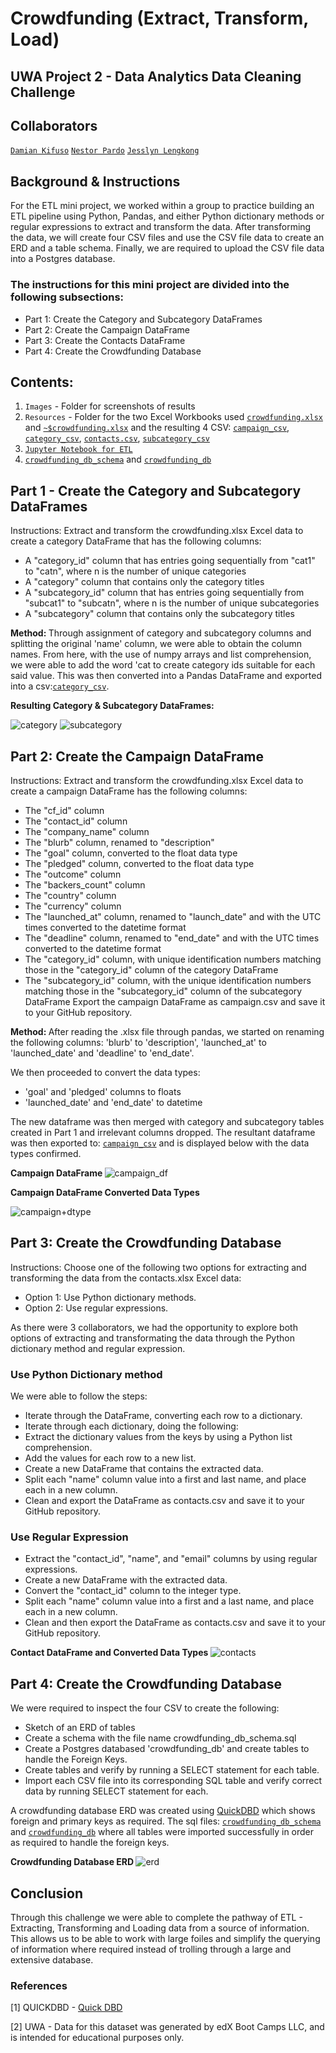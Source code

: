 # Crowdfunding (Extract, Transform, Load) 
## UWA Project 2 - Data Analytics Data Cleaning Challenge 

## Collaborators 
[`Damian Kifuso`](https://github.com/DamianKifuso)
[`Nestor Pardo`](https://github.com/kfetero)
[`Jesslyn Lengkong`](https://github.com/jflengkong) 


## Background & Instructions 
For the ETL mini project, we worked within a group to practice building an ETL pipeline using Python, Pandas, and either Python dictionary methods or regular expressions to extract and transform the data. After transforming the data, we will create four CSV files and use the CSV file data to create an ERD and a table schema. Finally, we are required to upload the CSV file data into a Postgres database.

### The instructions for this mini project are divided into the following subsections:
- Part 1: Create the Category and Subcategory DataFrames
- Part 2: Create the Campaign DataFrame
- Part 3: Create the Contacts DataFrame
- Part 4: Create the Crowdfunding Database

## Contents: 
1. `Images`  - Folder for screenshots of results
2. `Resources` - Folder for the two Excel Workbooks used [`crowdfunding.xlsx`](https://github.com/jflengkong/Crowdfunding_ETL_Grp_1/blob/main/Resources/crowdfunding.xlsx) and [`~$crowdfunding.xlsx`](https://github.com/jflengkong/Crowdfunding_ETL_Grp_1/blob/main/Resources/~%24crowdfunding.xlsx) and the resulting 4 CSV: [`campaign_csv`](https://github.com/jflengkong/Crowdfunding_ETL_Grp_1/blob/main/Resources/campaign.csv), [`category_csv`](https://github.com/jflengkong/Crowdfunding_ETL_Grp_1/blob/main/Resources/category.csv), [`contacts.csv`](https://github.com/jflengkong/Crowdfunding_ETL_Grp_1/blob/main/Resources/contacts.csv), [`subcategory_csv`](https://github.com/jflengkong/Crowdfunding_ETL_Grp_1/blob/main/Resources/subcategory.csv)
3. [`Jupyter Notebook for ETL`](https://github.com/jflengkong/Crowdfunding_ETL_Grp_1/blob/main/ETL_Mini_Project_Grp_1.ipynb)
4. [`crowdfunding_db_schema`](https://github.com/jflengkong/Crowdfunding_ETL_Grp_1/blob/main/crowdfunding_db_schema.sql) and [`crowdfunding_db`](https://github.com/jflengkong/Crowdfunding_ETL_Grp_1/blob/main/crowdfunding_db.sql)
  
## Part 1 - Create the Category and Subcategory DataFrames
Instructions: Extract and transform the crowdfunding.xlsx Excel data to create a category DataFrame that has the following columns:
- A "category_id" column that has entries going sequentially from "cat1" to "catn", where n is the number of unique categories
- A "category" column that contains only the category titles
- A "subcategory_id" column that has entries going sequentially from "subcat1" to "subcatn", where n is the number of unique subcategories
- A "subcategory" column that contains only the subcategory titles
  
<b> Method: </b> Through assignment of category and subcategory columns and splitting the original 'name' column, we were able to obtain the column names. From here, with the use of numpy arrays and list comprehension, we were able to add the word 'cat to create category ids suitable for each said value. This was then converted into a Pandas DataFrame and exported into a csv:[`category_csv`](https://github.com/jflengkong/Crowdfunding_ETL_Grp_1/blob/main/Resources/category.csv).

<b> Resulting Category & Subcategory DataFrames: </b>

![category](https://github.com/jflengkong/Crowdfunding_ETL_Grp_1/blob/main/Images/1.categories.png)                  ![subcategory](https://github.com/jflengkong/Crowdfunding_ETL_Grp_1/blob/main/Images/2.subcategories.png)


## Part 2: Create the Campaign DataFrame 
Instructions: Extract and transform the crowdfunding.xlsx Excel data to create a campaign DataFrame has the following columns: 
- The "cf_id" column
- The "contact_id" column
- The "company_name" column
- The "blurb" column, renamed to "description"
- The "goal" column, converted to the float data type
- The "pledged" column, converted to the float data type
- The "outcome" column
- The "backers_count" column
- The "country" column
- The "currency" column
- The "launched_at" column, renamed to "launch_date" and with the UTC times converted to the datetime format
- The "deadline" column, renamed to "end_date" and with the UTC times converted to the datetime format
- The "category_id" column, with unique identification numbers matching those in the "category_id" column of the category DataFrame
- The "subcategory_id" column, with the unique identification numbers matching those in the "subcategory_id" column of the subcategory DataFrame
Export the campaign DataFrame as campaign.csv and save it to your GitHub repository.

<b> Method: </b> After reading the .xlsx file through pandas, we started on renaming the following columns: 'blurb' to 'description', 'launched_at' to 'launched_date' and 'deadline' to 'end_date'. 

We then proceeded to convert the data types: 
- 'goal' and 'pledged' columns to floats
- 'launched_date' and 'end_date' to datetime

The new dataframe was then merged with category and subcategory tables created in Part 1 and irrelevant columns dropped. The resultant dataframe was then exported to: [`campaign_csv`](https://github.com/jflengkong/Crowdfunding_ETL_Grp_1/blob/main/Resources/campaign.csv) and is displayed below with the data types confirmed. 

<b> Campaign DataFrame </b> 
![campaign_df](https://github.com/jflengkong/Crowdfunding_ETL_Grp_1/blob/main/Images/3.campaign_cleaned.png)

<b> Campaign DataFrame Converted Data Types </b> 

![campaign+dtype](https://github.com/jflengkong/Crowdfunding_ETL_Grp_1/blob/main/Images/3.5.campaign_info.png)

## Part 3: Create the Crowdfunding Database 
Instructions: Choose one of the following two options for extracting and transforming the data from the contacts.xlsx Excel data:
- Option 1: Use Python dictionary methods.
- Option 2: Use regular expressions.

As there were 3 collaborators, we had the opportunity to explore both options of extracting and transformating the data through the Python dictionary method and regular expression.  
### Use Python Dictionary method 
We were able to follow the steps: 
- Iterate through the DataFrame, converting each row to a dictionary.
- Iterate through each dictionary, doing the following:
- Extract the dictionary values from the keys by using a Python list comprehension.
- Add the values for each row to a new list.
- Create a new DataFrame that contains the extracted data.
- Split each "name" column value into a first and last name, and place each in a new column.
- Clean and export the DataFrame as contacts.csv and save it to your GitHub repository. 

### Use Regular Expression 
- Extract the "contact_id", "name", and "email" columns by using regular expressions.
- Create a new DataFrame with the extracted data.
- Convert the "contact_id" column to the integer type.
- Split each "name" column value into a first and a last name, and place each in a new column.
- Clean and then export the DataFrame as contacts.csv and save it to your GitHub repository.

<b> Contact DataFrame and Converted Data Types </b> 
![contacts](https://github.com/jflengkong/Crowdfunding_ETL_Grp_1/blob/main/Images/4.contacts.png)


## Part 4: Create the Crowdfunding Database 
We were required to inspect the four CSV to create the following: 
- Sketch of an ERD of tables
- Create a schema with the file name crowdfunding_db_schema.sql
- Create a Postgres databased 'crowdfunding_db' and create tables to handle the Foreign Keys.
- Create tables and verify by running a SELECT statement for each table.
- Import each CSV file into its corresponding SQL table and verify correct data by running SELECT statement for each. 

A crowdfunding database ERD was created using [QuickDBD](https://www.quickdatabasediagrams.com/) which shows foreign and primary keys as required. The sql files:  [`crowdfunding_db_schema`](https://github.com/jflengkong/Crowdfunding_ETL_Grp_1/blob/main/crowdfunding_db_schema.sql) and [`crowdfunding_db`](https://github.com/jflengkong/Crowdfunding_ETL_Grp_1/blob/main/crowdfunding_db.sql) where all tables were imported successfully in order as required to handle the foreign keys. 

<b> Crowdfunding Database ERD </b> 
![erd](https://github.com/jflengkong/Crowdfunding_ETL_Grp_1/blob/main/crowdfunding_ERD.png) 

## Conclusion
Through this challenge we were able to complete the pathway of ETL - Extracting, Transforming and Loading data from a source of information. This allows us to be able to work with large foiles and simplify the querying of information where required instead of trolling through a large and extensive database. 

### References
[1] QUICKDBD - [Quick DBD](https://www.quickdatabasediagrams.com/) 

[2] UWA - Data for this dataset was generated by edX Boot Camps LLC, and is intended for educational purposes only. 

